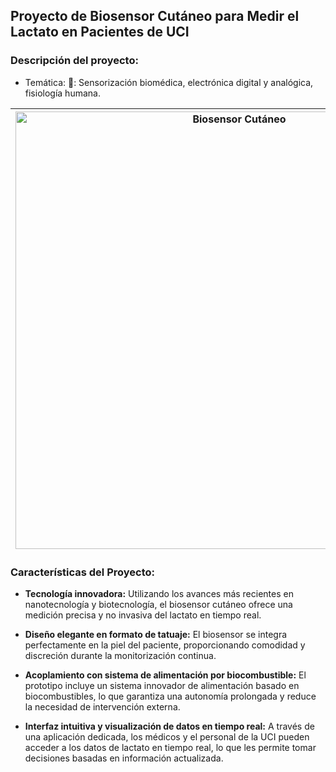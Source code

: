 ## Proyecto de Biosensor Cutáneo para Medir el Lactato en Pacientes de UCI

### **Descripción del proyecto:**
  - Temática: 🧬: Sensorización biomédica, electrónica digital y analógica, fisiología humana.

| <img src="https://encrypted-tbn3.gstatic.com/images?q=tbn:ANd9GcRXiS63zEa53pHVknvdzMQ9WiSHOe3g2GXp-cF4jlhtfYoLuwRC" alt="Biosensor Cutáneo" width="700" height="auto"> | Planteamiento de un biosensor cutáneo  en formato de tatuaje para la monitorización del lactato en pacientes de Unidades de Cuidados Intensivos (UCI). El prototipo propone un enfoque revolucionario al combinar el sistema de sensado con un sistema de alimentación por biocombustible, brindando así un sistema autónomo de monitorización. |
|---|---|


### Características del Proyecto:

- **Tecnología innovadora:** Utilizando los avances más recientes en nanotecnología y biotecnología, el biosensor cutáneo ofrece una medición precisa y no invasiva del lactato en tiempo real.

- **Diseño elegante en formato de tatuaje:** El biosensor se integra perfectamente en la piel del paciente, proporcionando comodidad y discreción durante la monitorización continua.

- **Acoplamiento con sistema de alimentación por biocombustible:** El prototipo incluye un sistema innovador de alimentación basado en biocombustibles, lo que garantiza una autonomía prolongada y reduce la necesidad de intervención externa.

- **Interfaz intuitiva y visualización de datos en tiempo real:** A través de una aplicación dedicada, los médicos y el personal de la UCI pueden acceder a los datos de lactato en tiempo real, lo que les permite tomar decisiones basadas en información actualizada.


